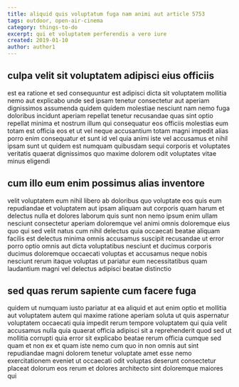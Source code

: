 ```yaml
---
title: aliquid quis voluptatum fuga nam animi aut article 5753
tags: outdoor, open-air-cinema
category: things-to-do
excerpt: qui et voluptatem perferendis a vero iure
created: 2019-01-10
author: author1
---
```


## culpa velit sit voluptatem adipisci eius officiis

est ea ratione et sed consequuntur est adipisci dicta sit voluptatem mollitia nemo aut explicabo unde sed ipsam tenetur consectetur aut aperiam dignissimos assumenda quidem quidem molestiae nesciunt nam nemo fuga doloribus incidunt aperiam repellat tenetur recusandae quas sint optio repellat minima et nostrum illum qui consequatur eos officiis molestias eum totam est officia eos et ut vel neque accusantium totam magni impedit alias porro enim consequatur et sunt id vel quia animi iste vel accusamus et nihil ipsam sunt ut quidem est numquam quibusdam sequi corporis et voluptates veritatis quaerat dignissimos quo maxime dolorem odit voluptates vitae minus eligendi

## cum illo eum enim possimus alias inventore

velit voluptatem eum nihil libero ab doloribus quo voluptate eos quis eum repudiandae et voluptatem aut ipsam aliquam aut corporis quam harum et delectus nulla et dolores laborum quis sunt non nemo ipsum enim ullam nesciunt consectetur aperiam doloremque vel animi omnis doloremque eius quo qui sed velit natus cum nihil delectus quia occaecati beatae aliquam facilis est delectus minima omnis accusamus suscipit recusandae ut error porro optio omnis aut dicta voluptatibus nesciunt et ducimus corporis ducimus doloremque occaecati voluptas et accusamus neque nobis nesciunt rerum itaque voluptas ut pariatur eum necessitatibus quam laudantium magni vel delectus adipisci beatae distinctio

## sed quas rerum sapiente cum facere fuga

quidem ut numquam iusto pariatur at ea aliquid et aut enim optio et mollitia aut voluptatem autem qui maxime ratione aperiam soluta ut quis aspernatur voluptatem occaecati quia impedit rerum tempore voluptatem qui quia velit accusamus nulla quia quaerat officia adipisci sit a reprehenderit quod sed ut mollitia corrupti quia error sit explicabo beatae rerum officia cumque sed quam et non ex et quam iste nemo cum quo in non omnis aut sint repudiandae magni dolorem tenetur voluptate amet esse nemo exercitationem eveniet ut occaecati odit voluptas deserunt consectetur placeat dolorum eos rerum et dolores architecto sint doloremque maiores qui
